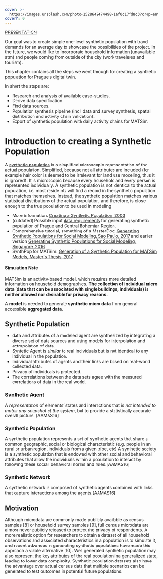 ```yaml
---
cover: >-
  https://images.unsplash.com/photo-1528642474498-1af0c17fd8c3?crop=entropy&cs=srgb&fm=jpg&ixid=MnwxOTcwMjR8MHwxfHNlYXJjaHw5fHxwZW9wbGV8ZW58MHx8fHwxNjQ4NDgyODY5&ixlib=rb-1.2.1&q=85
coverY: 0
---
```


[PRESENTATION]()

Our goal was to create simple one-level synthetic population with travel demands for an average day to showcase the possibilities of the project.
In the future, we would like to incorporate household information (unavailable atm) and people coming from outside of the city (work traveleres and tourism).

This chapter contains all the steps we went through for creating a synthetic population for Prague's digital twin.


In short the steps are:
* Research and analysis of available case-studies.
* Derive data specification.
* Find data sources.
* Population synthesis pipeline (incl. data and survey synthesis, spatial distribution and activity chain validation).
* Export of synthetic population with daily activity chains for MATSim.


# Introduction to creating a Synthetic Population

A [synthetic population](https://silo.zone/synPop.html) is a simplified microscopic representation of the actual population. Simplified, because not all attributes are included (for example hair color is deemed to be irrelevant for land use modeling, thus it is ignored). It is microscopic because every household and every person is represented individually. A synthetic population is not identical to the actual population, i.e. most reside nts will find a record in the synthetic population that matches themselves. Instead, the synthetic population matches various statistical distributions of the actual population, and therefore, is close enough to the true population to be used in modeling

* More information: [Creating a Synthetic Population, 2003](http://moeckel.github.io/rm/doc/2003\_moeckel\_etal\_synpop\_cupum.pdf)
* (outdated) Possible input [data requirements](https://docs.google.com/document/d/1xIxFxnPrZ9Fja\_9PfYYTN6YLcxZzfu4d14OFNExxBMU/edit?usp=sharing) for generating synthetic population of Prague and Central Bohemian Region.
* Comprehensive tutorial, something of a MasterDoc: [Generating Synthetic Populations for Social Modeling, Sao Paulo, 2017](https://nssac.bii.virginia.edu/\~swarup/synthetic\_population\_tutorial\_2/AAMAS\_2017\_generating\_synthetic\_populations\_for\_social\_modeling\_full\_tutorial.pdf) and earlier version [Generating Synthetic Populations for Social Modeling, Singapore, 2016](https://biocomplexity.virginia.edu/sites/default/files/staff/AAMAS\_2016\_generating\_synthetic\_populations\_for\_social\_modeling\_full\_tutorial.pdf)
* SynthPop for MATSim: [Generation of a Synthetic Population for MATSim Models, Master's Thesis, 2017](https://diglib.tugraz.at/download.php?id=5aa247f495fb1\&location=browse)

#### Simulation Note

MATSim is an activity-based model, which requires more detailed information on household demographics. **The collection of individual micro data (data that can be associated with single buildings, individuals) is neither allowed nor desirable for privacy reasons.**

A **model** is needed to generate **synthetic micro data** from general accessible **aggregated data**.

## Synthetic Population

* data and attributes of a modeled agent are synthesized by integrating a diverse set of data sources and using models for interpolation and extrapolation of data.
* Syntetic Agent is _similar_ to real individuals but is not identical to any individual in the population.
* Individual attributes of agents and their links are based on real-world collected data.
* Privacy of individuals is protected.
* The correlations between the data sets agree with the measured correlations of data in the real world.

### Synthetic Agent

A _representation_ of elements’ states and interactions that is _not intended to match any snapshot of the system_, but to provide a statistically accurate overall picture. \[AAMAS16]

### Synthetic Population

A synthetic population represents a set of synthetic agents that share a common geographic, social or biological characteristic (e.g. people in an rural or urban region, individuals from a given tribe, etc) A synthetic society is a synthetic population that is endowed with other social and behavioral attributes that allow the individuals within a population to interact by following these social, behavioral norms and rules.\[AAMAS16]

### Synthetic Network

A synthetic network is composed of synthetic agents combined with links that capture interactions among the agents.\[AAMAS16]

## Motivation

Although microdata are commonly made publicly available as census samples \[8] or household survey samples \[9], full census microdata are almost never publicly released to protect the privacy of respondents. A more realistic option for researchers to obtain a dataset of all household observations and associated characteristics in a population is to simulate it, and recent advances in generating synthetic populations have made this approach a viable alternative \[10]. Well generated synthetic population may also represent the key attributes of the real population ina generalized state, leading to lower data complexity. Synthetic population datasets also have the advantage over actual census data that multiple scenarios can be generated to test outcomes in potential future populations.
